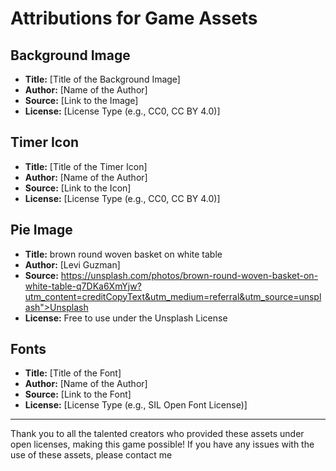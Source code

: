 # Attributions for Game Assets

## Background Image
- **Title:** [Title of the Background Image]
- **Author:** [Name of the Author]
- **Source:** [Link to the Image]
- **License:** [License Type (e.g., CC0, CC BY 4.0)]

## Timer Icon
- **Title:** [Title of the Timer Icon]
- **Author:** [Name of the Author]
- **Source:** [Link to the Icon]
- **License:** [License Type (e.g., CC0, CC BY 4.0)]

## Pie Image
- **Title:** brown round woven basket on white table
- **Author:** [Levi Guzman]
- **Source:** https://unsplash.com/photos/brown-round-woven-basket-on-white-table-q7DKa6XmYjw?utm_content=creditCopyText&utm_medium=referral&utm_source=unsplash">Unsplash
- **License:** Free to use under the Unsplash License

## Fonts
- **Title:** [Title of the Font]
- **Author:** [Name of the Author]
- **Source:** [Link to the Font]
- **License:** [License Type (e.g., SIL Open Font License)]

---

Thank you to all the talented creators who provided these assets under open licenses, making this game possible!
If you have any issues with the use of these assets, please contact me 

  